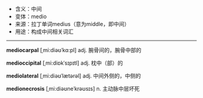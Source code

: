 - <span class="definition">含义：中间</span>
- <span class="definition">变体：medio</span>
- <span class="definition">来源：拉丁单词medius（意为middle，即中间）</span>
- <span class="definition">用途：构成中间相关词汇</span>

---

<span class="vocabulary">**mediocarpal**</span> [ˌmi:diəʊˈkɑ:pl] adj. 腕骨间的，腕骨中部的

<span class="vocabulary">**medioccipital**</span> [ˌmi:diɒkˈsɪpɪtl] adj. 枕中（部）的

<span class="vocabulary">**mediolateral**</span> [ˌmi:diəʊˈlætərəl] adj. 中间外侧的，中侧的

<span class="vocabulary">**medionecrosis**</span> [ˌmi:diəʊneˈkrəʊsɪs] n. 主动脉中层坏死
